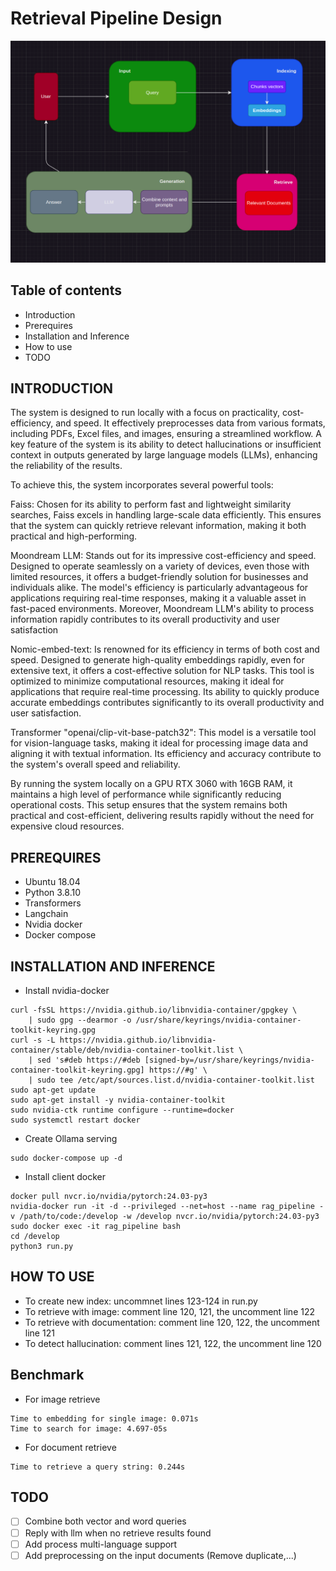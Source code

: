 # Retrieval Pipeline Design
![pipeline](docs/pipeline.png)
## Table of contents
- Introduction
- Prerequires
- Installation and Inference
- How to use 
- TODO

## INTRODUCTION
The system is designed to run locally with a focus on practicality, cost-efficiency, and speed. It effectively preprocesses data from various formats, including PDFs, Excel files, and images, ensuring a streamlined workflow. A key feature of the system is its ability to detect hallucinations or insufficient context in outputs generated by large language models (LLMs), enhancing the reliability of the results.

To achieve this, the system incorporates several powerful tools:

Faiss: Chosen for its ability to perform fast and lightweight similarity searches, Faiss excels in handling large-scale data efficiently. This ensures that the system can quickly retrieve relevant information, making it both practical and high-performing.

Moondream LLM: Stands out for its impressive cost-efficiency and speed. Designed to operate seamlessly on a variety of devices, even those with limited resources, it offers a budget-friendly solution for businesses and individuals alike. The model's efficiency is particularly advantageous for applications requiring real-time responses, making it a valuable asset in fast-paced environments. Moreover, Moondream LLM's ability to process information rapidly contributes to its overall productivity and user satisfaction

Nomic-embed-text:  Is renowned for its efficiency in terms of both cost and speed. Designed to generate high-quality embeddings rapidly, even for extensive text, it offers a cost-effective solution for NLP tasks. This tool is optimized to minimize computational resources, making it ideal for applications that require real-time processing. Its ability to quickly produce accurate embeddings contributes significantly to its overall productivity and user satisfaction.

Transformer "openai/clip-vit-base-patch32": This model is a versatile tool for vision-language tasks, making it ideal for processing image data and aligning it with textual information. Its efficiency and accuracy contribute to the system's overall speed and reliability.

By running the system locally on a GPU RTX 3060 with 16GB RAM, it maintains a high level of performance while significantly reducing operational costs. This setup ensures that the system remains both practical and cost-efficient, delivering results rapidly without the need for expensive cloud resources.

## PREREQUIRES
- Ubuntu 18.04
- Python 3.8.10
- Transformers
- Langchain
- Nvidia docker
- Docker compose


## INSTALLATION AND INFERENCE
- Install nvidia-docker
```
curl -fsSL https://nvidia.github.io/libnvidia-container/gpgkey \
    | sudo gpg --dearmor -o /usr/share/keyrings/nvidia-container-toolkit-keyring.gpg
curl -s -L https://nvidia.github.io/libnvidia-container/stable/deb/nvidia-container-toolkit.list \
    | sed 's#deb https://#deb [signed-by=/usr/share/keyrings/nvidia-container-toolkit-keyring.gpg] https://#g' \
    | sudo tee /etc/apt/sources.list.d/nvidia-container-toolkit.list
sudo apt-get update
sudo apt-get install -y nvidia-container-toolkit
sudo nvidia-ctk runtime configure --runtime=docker
sudo systemctl restart docker
```

- Create Ollama serving
```
sudo docker-compose up -d
```

- Install client docker
```
docker pull nvcr.io/nvidia/pytorch:24.03-py3
nvidia-docker run -it -d --privileged --net=host --name rag_pipeline -v /path/to/code:/develop -w /develop nvcr.io/nvidia/pytorch:24.03-py3
sudo docker exec -it rag_pipeline bash
cd /develop
python3 run.py
```

## HOW TO USE
- To create new index: uncommnet lines 123-124 in run.py 
- To retrieve with image: comment line 120, 121, the uncomment line 122 
- To retrieve with documentation: comment line 120, 122, the uncomment line 121 
- To detect hallucination: comment lines 121, 122, the uncomment line 120

## Benchmark
- For image retrieve
```
Time to embedding for single image: 0.071s
Time to search for image: 4.697-05s
```
- For document retrieve
```
Time to retrieve a query string: 0.244s
```

## TODO
- [ ] Combine both vector and word queries
- [ ] Reply with llm when no retrieve results found
- [ ] Add process multi-language support
- [ ] Add preprocessing on the input documents (Remove duplicate,...)